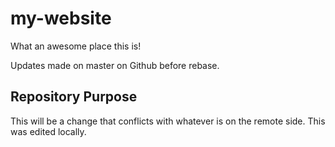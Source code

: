 # my-website 

What an awesome place this is! 

Updates made on master on Github before rebase. 



## Repository Purpose 

This will be a change that conflicts 
with whatever is on the remote side. 
This was edited locally. 
